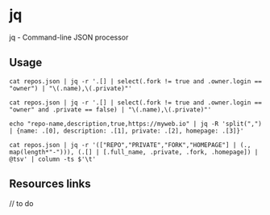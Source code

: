 # jq

jq - Command-line JSON processor

## Usage

```shell
cat repos.json | jq -r '.[] | select(.fork != true and .owner.login == "owner") | "\(.name),\(.private)"'
```

```shell
cat repos.json | jq -r '.[] | select(.fork != true and .owner.login == "owner" and .private == false) | "\(.name),\(.private)"'
```

```shell
echo "repo-name,description,true,https://myweb.io" | jq -R 'split(",") | {name: .[0], description: .[1], private: .[2], homepage: .[3]}'
```

```shell
cat repos.json | jq -r '(["REPO","PRIVATE","FORK","HOMEPAGE"] | (., map(length*"-"))), (.[] | [.full_name, .private, .fork, .homepage]) | @tsv' | column -ts $'\t'
```

## Resources links

// to do
